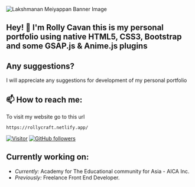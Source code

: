 ![Lakshmanan Meiyappan Banner Image](./banner.png)
<!-- <h2 align='center'>Hi! Im Rolly Cavan</h2>
<p align='center'><b>Artistic Developer</b></p> -->

<h2>Hey! 👋 I'm Rolly Cavan this is my personal portfolio using native HTML5, CSS3, Bootstrap and some GSAP.js & Anime.js plugins</h2>


## Any suggestions?

 I will appreciate any suggestions for development of my personal portfolio

<h2>📫 How to reach me:</h2>

To visit my website go to this url

```
https://rollycraft.netlify.app/
```

[![Visitor](https://visitor-badge.laobi.icu/badge?page_id=cavanrlee.cavanrlee)](https://github.com/cavanrlee) [![GitHub followers](https://img.shields.io/github/followers/laxmena.svg?style=social&label=Follow)](https://github.com/cavanrlee?tab=followers)

<h2>Currently working on:</h2>

- <i>Currently:</i> Academy for The Educational community for Asia - AICA Inc. 
- <i>Previously:</i> Freelance Front End Developer.







